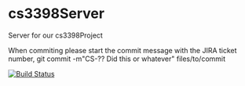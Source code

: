 cs3398Server
============

Server for our cs3398Project

When commiting please start the commit message with the JIRA ticket number, git commit -m"CS-?? Did this or whatever" files/to/commit

[![Build Status](http://jenkins.colingalindo.ddns.us/buildStatus/icon?job=cs3398Server)](http://jenkins.colingalindo.ddns.us/job/cs3398Server/)

